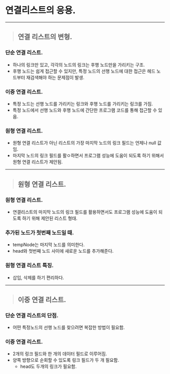 # 연결리스트의 응용.

----------------------------------------------------------------------------------------------------

> ## 연결 리스트의 변형.

### 단순 연결 리스트.
- 하나의 링크만 있고, 각각의 노드의 링크는 후행 노드만을 가리키는 구조.
- 후행 노드는 쉽게 접근할 수 있지만, 특정 노드의 선행 노드에 대한 접근은 헤드 노드부터 재검색해야 하는 문제점이 발생.

### 이중 연결 리스트.
- 특정 노드는 선행 노드를 가리키는 링크와 후행 노드를 가리키는 링크를 가짐.
- 특정 노드에서 선행 노드와 후행 노드에 간단한 프로그램 코드를 통해 접근할 수 있음.

### 원형 연결 리스트.
- 원형 연결 리스트가 아닌 리스트의 가장 마지막 노드의 링크 필드는 언제나 null 값임. 
- 마지막 노드의 링크 필드를 활ㅇ하면서 프로그램 성능에 도움이 되도록 하기 위해서 원형 연결 리스트가 제안됨.

----------------------------------------------------------------------------------------------------

> ## 원형 연결 리스트.

### 원형 연결 리스트.
- 연결리스트의 마지막 노드의 링크 필드를 활용하면서도 프로그램 성능에 도움이 되도록 하기 위해 제안된 리스트 형태.

### 추가된 노드가 첫번째 노드일 때.
- tempNode는 마지막 노드를 의미한다.
- head와 첫번째 노드 사이에 새로운 노드를 추가해준다.

### 원형 연결 리스트 특징.
- 삽입, 삭제를 하기 편리하다.

----------------------------------------------------------------------------------------------------

> ## 이중 연결 리스트.

### 단순 연결 리스트의 단점.
- 어떤 특정노드의 선행 노드를 찾으려면 복잡한 방법이 필요함.

### 이중 연결 리스트.
- 2개의 링크 필드와 한 개의 데이터 필드로 이루어짐.
- 양쪽 방향으로 순회할 수 있도록 링크 필드가 두 개 필요함.
  - head도 두개의 링크가 필요함.








